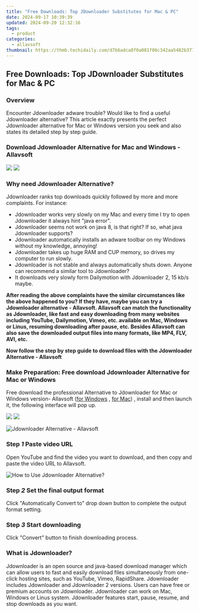 ```yaml
---
title: "Free Downloads: Top JDownloader Substitutes for Mac & PC"
date: 2024-09-17 10:39:39
updated: 2024-09-20 12:32:16
tags:
  - product
categories:
  - allavsoft
thumbnail: https://thmb.techidaily.com/d7b6adca8f0a081f06c342aa5482b37710319db21786b9e9e3bb949855b9daba.jpg
---
```


## Free Downloads: Top JDownloader Substitutes for Mac & PC

### Overview

Encounter Jdownloader adware trouble? Would like to find a useful Jdownloader alternative? This article exactly presents the perfect Jdownloader alternative for Mac or Windows version you seek and also states its detailed step by step guide.

### Download Jdownloader Alternative for Mac and Windows - Allavsoft

[![](https://www.allavsoft.com/how-to/../images/how-to/free-download-win.jpg)](https://tools.techidaily.com/allavsoft/products/) [![](https://www.allavsoft.com/how-to/../images/how-to/free-download-mac.jpg)](https://tools.techidaily.com/allavsoft/products/)

### Why need Jdownloader Alternative?

Jdownloader ranks top downloads quickly followed by more and more complaints. For instance:

* Jdownloader works very slowly on my Mac and every time I try to open Jdownloader it always hint "java error".
* Jdownloader seems not work on java 8, is that right? If so, what java Jdownloader supports?
* Jdownloader automatically installs an adware toolbar on my Windows without my knowledge, annoying!
* Jdownloader takes up huge RAM and CUP memory, so drives my computer to run slowly.
* Jdownloader is not stable and always automatically shuts down. Anyone can recommend a similar tool to Jdownloader?
* It downloads very slowly form Dailymotion with Jdownloader 2, 15 kb/s maybe.

**After reading the above complaints have the similar circumstances like the above happened to you? If they have, maybe you can try a Jdownloader alternative - Allavsoft. Allavsoft can match the functionality as Jdownloader, like fast and easy downloading from many websites including YouTube, Dailymotion, Vimeo, etc. available on Mac, Windows or Linus, resuming downloading after pause, etc. Besides Allavsoft can also save the downloaded output files into many formats, like MP4, FLV, AVI, etc.**

**Now follow the step by step guide to download files with the Jdownloader Alternative - Allavsoft**

### Make Preparation: Free download Jdownloader Alternative for Mac or Windows

Free download the professional Alternative to Jdownloader for Mac or Windows version- Allavsoft ([for Windows](https://tools.techidaily.com/allavsoft/products/) , [for Mac](https://tools.techidaily.com/allavsoft/products/)) , install and then launch it, the following interface will pop up.

[![](https://www.allavsoft.com/how-to/../images/how-to/free-download-win.jpg)](https://tools.techidaily.com/allavsoft/products/) [![](https://www.allavsoft.com/how-to/../images/how-to/free-download-mac.jpg)](https://tools.techidaily.com/allavsoft/products/)

![Jdownloader Alternative - Allavsoft](https://www.allavsoft.com/how-to/../images/allavsoft/screen-shot-600.jpg)

### Step _1_ Paste video URL

Open YouTube and find the video you want to download, and then copy and paste the video URL to Allavsoft.

![How to Use Jdownloader Alternative?](https://www.allavsoft.com/how-to/../images/how-to/jdownloader-alternative/how-to-use-jdownloader-alternative.jpg)

### Step _2_ Set the final output format

Click "Automatically Convert to" drop down button to complete the output format setting.

### Step _3_ Start downloading

Click "Convert" button to finish downloading process.

### What is Jdownloader?

Jdownloader is an open source and java-based download manager which can allow users to fast and easily download files simultaneously from one-click hosting sites, such as YouTube, Vimeo, RapidShare. Jdownloader includes Jdownloader and Jdownloader 2 versions. Users can have free or premium accounts on Jdownloader. Jdownloader can work on Mac, Windows or Linus system. Jdownloader features start, pause, resume, and stop downloads as you want.

<ins class="adsbygoogle"
     style="display:block"
     data-ad-format="autorelaxed"
     data-ad-client="ca-pub-7571918770474297"
     data-ad-slot="1223367746"></ins>



<ins class="adsbygoogle"
     style="display:block"
     data-ad-client="ca-pub-7571918770474297"
     data-ad-slot="8358498916"
     data-ad-format="auto"
     data-full-width-responsive="true"></ins>
